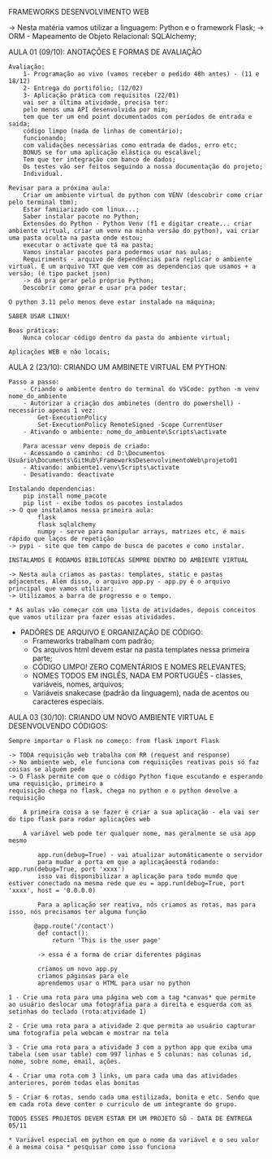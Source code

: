 FRAMEWORKS DESENVOLVIMENTO WEB

-> Nesta matéria vamos utilizar a linguagem: Python e o framework Flask; 
-> ORM - Mapeamento de Objeto Relacional: SQLAlchemy;

AULA 01 (09/10):
ANOTAÇÕES E FORMAS DE AVALIAÇÃO 

    Avaliação:
        1- Programação ao vivo (vamos receber o pedido 48h antes) - (11 e 18/12)
        2- Entrega do portifólio; (12/02)
        3- Aplicação prática com requisitos (22/01)
        vai ser a última atividade, precisa ter:
        pelo menos uma API desenvolvida por mim;
        tem que ter um end point documentados com períodos de entrada e saída;
        código limpo (nada de linhas de comentário);
        funcionando;
        com validações necessárias como entrada de dados, erro etc;
        BONUS se for uma aplicação elástica ou escalável;
        Tem que ter integração com banco de dados; 
        Os testes vão ser feitos seguindo a nossa documentação do projeto;
        Individual. 

    Revisar para a próxima aula:
        Criar um ambiente virtual do python com VENV (descobrir como criar pelo terminal tbm);
        Estar famiiarizado com linux...;
        Saber instalar pacote no Python;
        Extensões do Python - Python Venv (f1 e digitar create... criar ambiente virtual, criar um venv na minha versão do python), vai criar uma pasta oculta na pasta onde estou;
        executar o activate que tá na pasta;
        Vamos instalar pacotes para podermos usar nas aulas; 
        Requiriments - arquivo de dependências para replicar o ambiente virtual. É um arquivo TXT que vem com as dependencias que usamos + a versão; (é tipo packet json)
        -> dá pra gerar pelo próprio Python;
        Descobrir como gerar e usar pra poder testar;

    O python 3.11 pelo menos deve estar instalado na máquina; 

    SABER USAR LINUX!  

    Boas práticas:
        Nunca colocar código dentro da pasta do ambiente virtual;

    Aplicações WEB e não locais; 

AULA 2 (23/10):
CRIANDO UM AMBINETE VIRTUAL EM PYTHON:

    Passo a passo:
        - Criando o ambiente dentro do terminal do VSCode: python -m venv nome_do_ambiente
        - Autorizar a criação dos ambinetes (dentro do powershell) - necessário apenas 1 vez: 
            Get-ExecutionPolicy
            Set-ExecutionPolicy RemoteSigned -Scope CurrentUser
        - Ativando o ambiente: nome_do_ambiente\Scripts\activate

        Para acessar venv depois de criado: 
        - Acessando o caminho: cd D:\Documentos Usuário\Documents\GitHub\FrameworksDesenvolvimentoWeb\projeto01
        - Ativando: ambiente1.venv\Scripts\activate
        - Desativando: deactivate

    Instalando dependencias:
        pip install nome_pacote
        pip list - exibe todos os pacotes instalados
    -> O que instalamos nessa primeira aula:
            flask
            flask sqlalchemy
            numpy - serve para manipular arrays, matrizes etc, é mais rápido que laços de repetição
    -> pypi - site que tem campo de busca de pacotes e como instalar.

    INSTALAMOS E RODAMOS BIBLIOTECAS SEMPRE DENTRO DO AMBIENTE VIRTUAL

    -> Nesta aula criamos as pastas: templates, static e pastas adjacentes. Além disso, o arquivo app.py - app.py é o arquivo principal que vamos utilizar;
    -> Utilizamos a barra de progresso e o tempo.

    * As aulas vão começar com uma lista de atividades, depois conceitos que vamos utilizar pra fazer essas atividades.

* PADÕRES DE ARQUIVO E ORGANIZAÇÃO DE CÓDIGO:
    - Frameworks trabalham com padrão;
    - Os arquivos html devem estar na pasta templates nessa primeira parte;
    - CÓDIGO LIMPO! ZERO COMENTÁRIOS E NOMES RELEVANTES; 
    - NOMES TODOS EM INGLÊS, NADA EM PORTUGUÊS - classes, variáveis, nomes, arquivos;
    - Variáveis snakecase (padrão da linguagem), nada de acentos ou caracteres especiais.

AULA 03 (30/10):
CRIANDO UM NOVO AMBIENTE VIRTUAL E DESENVOLVENDO CÓDIGOS:

    Sempre importar o Flask no começo: from flask import Flask

    -> TODA requisição web trabalha com RR (request and response)
    -> No ambiente web, ele funciona com requisições reativas pois só faz coisas se alguém pede
    -> O Flask permite com que o código Python fique escutando e esperando uma requisição, primeiro a 
    requisição chega no flask, chega no python e o python devolve a requisição 

        A primeira coisa a se fazer é criar a sua aplicação - ela vai ser do tipo flask para rodar aplicações web 

        A variável web pode ter qualquer nome, mas geralmente se usa app mesmo

            app.run(debug=True) - vai atualizar automáticamente o servidor
            para mudar a porta em que a aplicaçãoestá rodando: app.run(debug=True, port 'xxxx')
            isso vai disponibilizar a aplicação para todo mundo que estiver conectado na mesma rede que eu = app.run(debug=True, port 'xxxx', host = '0.0.0.0)
            
            Para a aplicação ser reativa, nós criamos as rotas, mas para isso, nós precisamos ter alguma função

           @app.route('/contact')
            def contact():
                return 'This is the user page'

            -> essa é a forma de criar diferentes páginas 

            criamos um novo app.py
            criamos páginsas para ele 
            aprendemos usar o HTML para usar no python
        
    1 - Crie uma rota para uma página web com a tag *canvas* que permite ao usuário deslocar uma fotografia para a direita e esquerda com as setinhas do teclado (rota:atividade 1)

    2 - Crie uma rota para a atividade 2 que permita ao usuário capturar uma fotografia pela webcam e mostrar na tela

    3 - Crie uma rota para a atividade 3 com a python app que exiba uma tabela (sem usar table) com 997 linhas e 5 colunas: nas colunas id, nome, sobre nome, email, ações.

    4 - Criar uma rota com 3 links, um para cada uma das atividades anteriores, porém todas elas bonitas

    5 - Criar 6 rotas, sendo cada uma estilizada, bonita e etc. Sendo que em cada rota deve conter o curriculo de um integrante do grupo. 

    TODOS ESSES PROJETOS DEVEM ESTAR EM UM PROJETO SÓ - DATA DE ENTREGA 05/11

    * Variável especial em python em que o nome da variável e o seu valor é a mesma coisa * pesquisar como isso funciona 